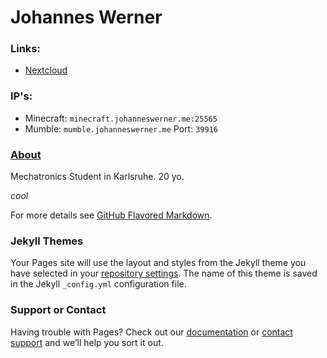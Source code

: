 # Johannes Werner

### Links:

- [Nextcloud](https://nextcloud.johanneswerner.me:40972)

### IP's:

- Minecraft: `minecraft.johanneswerner.me:25565`
- Mumble: `mumble.johanneswerner.me`   Port: `39916`

### [About](https://jfwerner.github.io/about)

Mechatronics Student in Karlsruhe. 20 yo.

_cool_


For more details see [GitHub Flavored Markdown](https://guides.github.com/features/mastering-markdown/).

### Jekyll Themes

Your Pages site will use the layout and styles from the Jekyll theme you have selected in your [repository settings](https://github.com/jfwerner/jfwerner.github.io/settings). The name of this theme is saved in the Jekyll `_config.yml` configuration file.

### Support or Contact

Having trouble with Pages? Check out our [documentation](https://help.github.com/categories/github-pages-basics/) or [contact support](https://github.com/contact) and we’ll help you sort it out.
